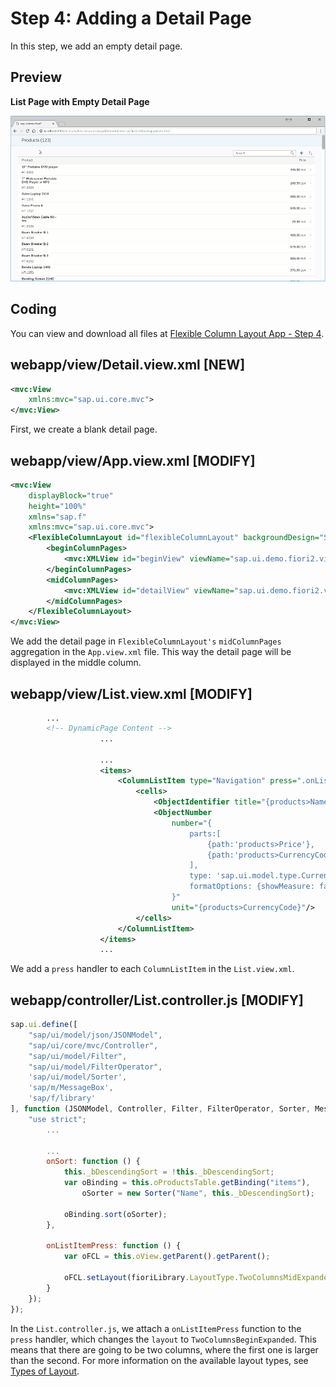 <!-- loio4e4315cef89e48ceb60b4dc12f5be2d2 -->

# Step 4: Adding a Detail Page

In this step, we add an empty detail page.



<a name="loio4e4315cef89e48ceb60b4dc12f5be2d2__section_ed2_4dd_lbb"/>

## Preview

  
  
**List Page with Empty Detail Page**

![](images/Master_Page_with_Empty_Detail_Page_Fiori_2_0_Tutorial_10dec0c.gif "List Page with Empty Detail Page")



<a name="loio4e4315cef89e48ceb60b4dc12f5be2d2__section_fd2_4dd_lbb"/>

## Coding

You can view and download all files at [Flexible Column Layout App - Step 4](https://ui5.sap.com/#/sample/sap.f.tutorial.fiori2.04/preview).



<a name="loio4e4315cef89e48ceb60b4dc12f5be2d2__section_a5b_clj_l4b"/>

## webapp/view/Detail.view.xml \[NEW\]

```xml
<mvc:View
	xmlns:mvc="sap.ui.core.mvc">
</mvc:View>
```

First, we create a blank detail page.



<a name="loio4e4315cef89e48ceb60b4dc12f5be2d2__section_t3z_1lj_l4b"/>

## webapp/view/App.view.xml \[MODIFY\]

```xml
<mvc:View
	displayBlock="true"
	height="100%"
	xmlns="sap.f"
	xmlns:mvc="sap.ui.core.mvc">
	<FlexibleColumnLayout id="flexibleColumnLayout" backgroundDesign="Solid">
		<beginColumnPages>
			<mvc:XMLView id="beginView" viewName="sap.ui.demo.fiori2.view.List"/>
		</beginColumnPages>
		<midColumnPages>
			<mvc:XMLView id="detailView" viewName="sap.ui.demo.fiori2.view.Detail"/>
		</midColumnPages>
	</FlexibleColumnLayout>
</mvc:View>
```

We add the detail page in `FlexibleColumnLayout's` `midColumnPages` aggregation in the `App.view.xml` file. This way the detail page will be displayed in the middle column.



<a name="loio4e4315cef89e48ceb60b4dc12f5be2d2__section_xw1_1lj_l4b"/>

## webapp/view/List.view.xml \[MODIFY\]

```xml
		...
		<!-- DynamicPage Content -->
					...

					...
					<items>
						<ColumnListItem type="Navigation" press=".onListItemPress">
							<cells>
								<ObjectIdentifier title="{products>Name}" text="{products>ProductId}"/>
								<ObjectNumber
									number="{
										parts:[
											{path:'products>Price'},
											{path:'products>CurrencyCode'}
										],
										type: 'sap.ui.model.type.Currency',
										formatOptions: {showMeasure: false}
									}"
									unit="{products>CurrencyCode}"/>
							</cells>
						</ColumnListItem>
					</items>
					...
```

We add a `press` handler to each `ColumnListItem` in the `List.view.xml`.



<a name="loio4e4315cef89e48ceb60b4dc12f5be2d2__section_nxz_ykj_l4b"/>

## webapp/controller/List.controller.js \[MODIFY\]

```js
sap.ui.define([
	"sap/ui/model/json/JSONModel",
	"sap/ui/core/mvc/Controller",
	"sap/ui/model/Filter",
	"sap/ui/model/FilterOperator",
	'sap/ui/model/Sorter',
	'sap/m/MessageBox',
	'sap/f/library'
], function (JSONModel, Controller, Filter, FilterOperator, Sorter, MessageBox, fioriLibrary) {
	"use strict";
		...

		...
		onSort: function () {
			this._bDescendingSort = !this._bDescendingSort;
			var oBinding = this.oProductsTable.getBinding("items"),
				oSorter = new Sorter("Name", this._bDescendingSort);

			oBinding.sort(oSorter);
		},

		onListItemPress: function () {
			var oFCL = this.oView.getParent().getParent();

			oFCL.setLayout(fioriLibrary.LayoutType.TwoColumnsMidExpanded);
		}
	});
});
```

In the `List.controller.js`, we attach a `onListItemPress` function to the `press` handler, which changes the `layout` to `TwoColumnsBeginExpanded`. This means that there are going to be two columns, where the first one is larger than the second. For more information on the available layout types, see [Types of Layout](../10_More_About_Controls/types-of-layout-3b9f760.md).

